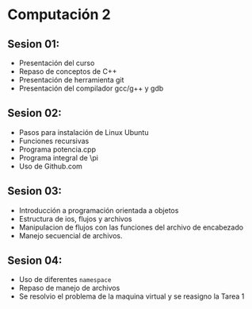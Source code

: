 Computación 2
=============

Sesion 01:
----------

 - Presentación del curso
 - Repaso de conceptos de C++
 - Presentación de herramienta git
 - Presentación del compilador gcc/g++ y gdb

Sesion 02:
----------

 - Pasos para instalación de Linux Ubuntu
 - Funciones recursivas
 - Programa potencia.cpp
 - Programa integral de \pi
 - Uso de Github.com

Sesion 03:
----------

 - Introducción a programación orientada a objetos
 - Estructura de ios, flujos y archivos
 - Manipulacion de flujos con las funciones del archivo de encabezado <iomanip>
 - Manejo secuencial de archivos.

Sesion 04:
----------

 - Uso de diferentes `namespace`
 - Repaso de manejo de archivos
 - Se resolvio el problema de la maquina virtual y se reasigno la Tarea 1
